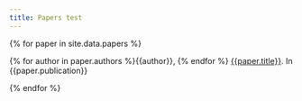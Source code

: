 ```yaml
---
title: Papers test
---
```


{% for paper in site.data.papers %}

{% for author in paper.authors %}{{author}}, {% endfor %}
[{{paper.title}}]({{paper.url}}).
In {{paper.publication}}

{% endfor %}
